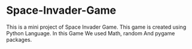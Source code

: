 # Space-Invader-Game
This is a mini project of Space Invader Game. This game is created using Python Language. In this Game We used Math, random And pygame packages.

